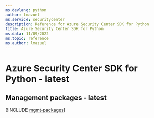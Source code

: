 ```yaml
---
ms.devlang: python
author: lmazuel
ms.service: securitycenter
description: Reference for Azure Security Center SDK for Python
title: Azure Security Center SDK for Python
ms.data: 11/09/2022
ms.topic: reference
ms.author: lmazuel
---
```

# Azure Security Center SDK for Python - latest

## Management packages - latest
[!INCLUDE [mgmt-packages](security-center-mgmt-index.md)]